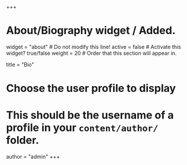 +++
# About/Biography widget / Added.
widget = "about"  # Do not modify this line!
active = false  # Activate this widget? true/false
weight = 20  # Order that this section will appear in.

title = "Bio"

# Choose the user profile to display
# This should be the username of a profile in your `content/author/` folder.
author = "admin"
+++
